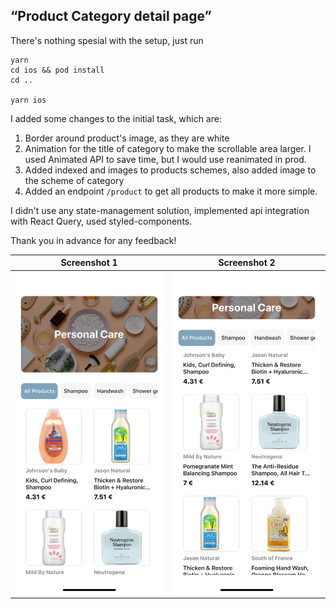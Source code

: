 ## “Product Category detail page”

There's nothing spesial with the setup, just run 

```
yarn
cd ios && pod install
cd ..

yarn ios
```

I added some changes to the initial task, which are:
1. Border around product's image, as they are white
2. Animation for the title of category to make the scrollable area larger. I used Animated API to save time, but I would use reanimated in prod.
3. Added indexed and images to products schemes, also added image to the scheme of category
4. Added an endpoint `/product` to get all products to make it more simple.

I didn't use any state-management solution, implemented api integration with React Query, used styled-components.

Thank you in advance for any feedback!

Screenshot 1 | Screenshot 2
------------ | -------------
![s1](screenshot1.png) | ![s2](screenshot2.png)

